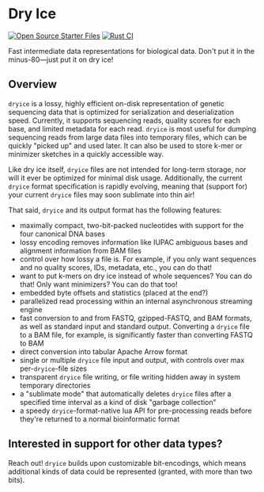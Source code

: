 # Dry Ice
[![Open Source Starter Files](https://github.com/nrminor/dryice/actions/workflows/open-source-starter.yml/badge.svg)](https://github.com/nrminor/dryice/actions/workflows/open-source-starter.yml) [![Rust CI](https://github.com/nrminor/dryice/actions/workflows/build-rust.yaml/badge.svg)](https://github.com/nrminor/dryice/actions/workflows/build-rust.yaml)

Fast intermediate data representations for biological data. Don't put it in the minus-80—just put it on dry ice!

## Overview

`dryice` is a lossy, highly efficient on-disk representation of genetic sequencing data that is optimized for serialization and deserialization speed. Currently, it supports sequencing reads, quality scores for each base, and limited metadata for each read. `dryice` is most useful for dumping sequencing reads from large data files into temporary files, which can be quickly "picked up" and used later. It can also be used to store k-mer or minimizer sketches in a quickly accessible way.

Like dry ice itself, `dryice` files are not intended for long-term storage, nor will it ever be optimized for minimal disk usage. Additionally, the current `dryice` format specification is rapidly evolving, meaning that (support for) your current `dryice` files may soon sublimate into thin air!

That said, `dryice` and its output format has the following features:

- maximally compact, two-bit-packed nucleotides with support for the four canonical DNA bases
- lossy encoding removes information like IUPAC ambiguous bases and alignment information from BAM files
- control over how lossy a file is. For example, if you only want sequences and no quality scores, IDs, metadata, etc., you can do that!
- want to put k-mers on dry ice instead of whole sequences? You can do that! Only want minimizers? You can do that too!
- embedded byte offsets and statistics (placed at the end?)
- parallelized read processing within an internal asynchronous streaming engine
- fast conversion to and from FASTQ, gzipped-FASTQ, and BAM formats, as well as standard input and standard output. Converting a `dryice` file to a BAM file, for example, is significantly faster than converting FASTQ to BAM
- direct conversion into tabular Apache Arrow format
- single or multiple `dryice` file input and output, with controls over max per-`dryice`-file sizes
- transparent `dryice` file writing, or file writing hidden away in system temporary directories
- a "sublimate mode" that automatically deletes `dryice` files after a specified time interval as a kind of disk "garbage collection"
- a speedy `dryice`-format-native lua API for pre-processing reads before they're returned to a normal bioinformatic format

## Interested in support for other data types?

Reach out! `dryice` builds upon customizable bit-encodings, which means additional kinds of data could be represented (granted, with more than two bits).


